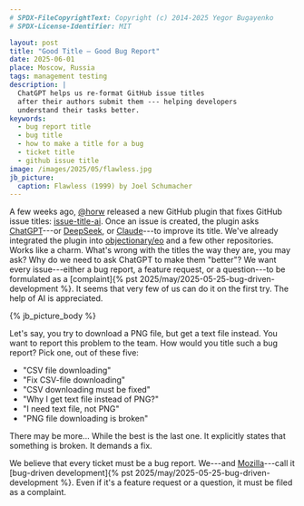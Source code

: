 ```yaml
---
# SPDX-FileCopyrightText: Copyright (c) 2014-2025 Yegor Bugayenko
# SPDX-License-Identifier: MIT

layout: post
title: "Good Title — Good Bug Report"
date: 2025-06-01
place: Moscow, Russia
tags: management testing
description: |
  ChatGPT helps us re-format GitHub issue titles
  after their authors submit them --- helping developers
  understand their tasks better.
keywords:
  - bug report title
  - bug title
  - how to make a title for a bug
  - ticket title
  - github issue title
image: /images/2025/05/flawless.jpg
jb_picture:
  caption: Flawless (1999) by Joel Schumacher
---
```


A few weeks ago, [@horw] released a new GitHub plugin that fixes GitHub issue titles: [issue-title-ai].
Once an issue is created, the plugin asks [ChatGPT]---or [DeepSeek], or [Claude]---to improve its title.
We've already integrated the plugin into [objectionary/eo] and a few other repositories.
Works like a charm.
What's wrong with the titles the way they are, you may ask?
Why do we need to ask ChatGPT to make them "better"?
We want every issue---either a bug report, a feature request, or a question---to be formulated as a [complaint]{% pst 2025/may/2025-05-25-bug-driven-development %}.
It seems that very few of us can do it on the first try.
The help of AI is appreciated.

<!--more-->

{% jb_picture_body %}

Let's say, you try to download a PNG file, but get a text file instead.
You want to report this problem to the team.
How would you title such a bug report?
Pick one, out of these five:

* "CSV file downloading"
* "Fix CSV-file downloading"
* "CSV downloading must be fixed"
* "Why I get text file instead of PNG?"
* "I need text file, not PNG"
* "PNG file downloading is broken"

There may be more... While the best is the last one.
It explicitly states that something is broken.
It demands a fix.

We believe that every ticket must be a bug report.
We---and [Mozilla]---call it [bug-driven development]{% pst 2025/may/2025-05-25-bug-driven-development %}.
Even if it's a feature request or a question, it must be filed as a complaint.

[@horw]: https://github.com/horw
[issue-title-ai]: https://github.com/horw/issue-title-ai
[objectionary/eo]: https://github.com/objectionary/eo
[Mozilla]: https://www.researchgate.net/publication/2559439_An_Overview_of_the_Software_Engineering_Process_and_Tools_in_the_Mozilla_Project
[ChatGPT]: https://chatgpt.com
[Claude]: https://claude.ai/
[DeepSeek]: https://www.deepseek.com/
